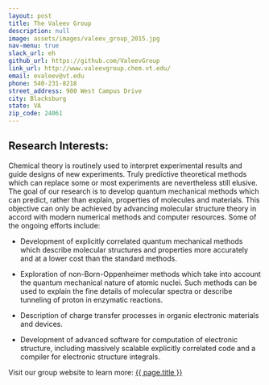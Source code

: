 ```yaml
---
layout: post
title: The Valeev Group  
description: null  
image: assets/images/valeev_group_2015.jpg
nav-menu: true
slack_url: eh
github_url: https://github.com/ValeevGroup
link_url: http://www.valeevgroup.chem.vt.edu/
email: evaleev@vt.edu
phone: 540-231-8218
street_address: 900 West Campus Drive
city: Blacksburg 
state: VA
zip_code: 24061
---
```


## Research Interests:
Chemical theory is routinely used to interpret experimental results and guide designs of new experiments. Truly predictive theoretical methods which can replace some or most experiments are nevertheless still elusive. The goal of our research is to develop quantum mechanical methods which can predict, rather than explain, properties of molecules and materials. This objective can only be achieved by advancing molecular structure theory in accord with modern numerical methods and computer resources. Some of the ongoing efforts include:

* Development of explicitly correlated quantum mechanical methods which describe molecular structures and properties more accurately and at a lower cost than the standard methods.

* Exploration of non-Born-Oppenheimer methods which take into account the quantum mechanical nature of atomic nuclei. Such methods can be used to explain the fine details of molecular spectra or describe tunneling of proton in enzymatic reactions.

* Description of charge transfer processes in organic electronic materials and devices.

* Development of advanced software for computation of electronic structure, including massively scalable explicitly correlated code and a compiler for electronic structure integrals.

<div>		
<p>Visit our group website to learn more:  <a href="{{ page.link_url }}"> {{ page.title }}</a></p>
</div>		
